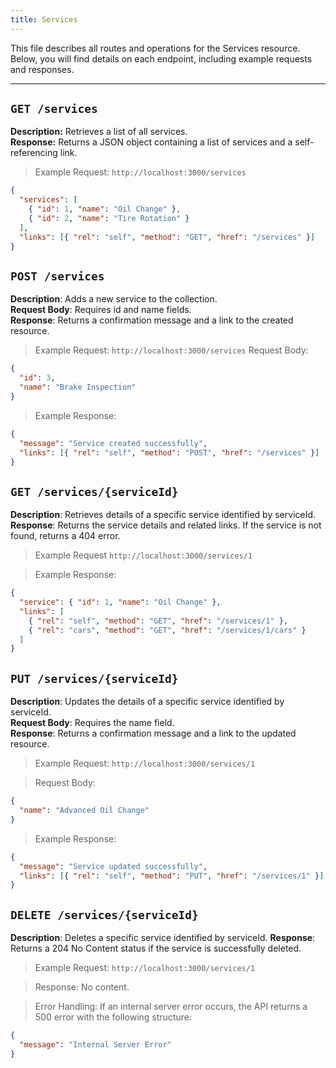 ```yaml
---
title: Services
---
```


This file describes all routes and operations for the Services resource. Below, you will find details on each endpoint, including example requests and responses.

---

## `GET /services`

**Description:** Retrieves a list of all services. \
**Response:** Returns a JSON object containing a list of services and a self-referencing link.

> Example Request:
> `http://localhost:3000/services`

```json
{
  "services": [
    { "id": 1, "name": "Oil Change" },
    { "id": 2, "name": "Tire Rotation" }
  ],
  "links": [{ "rel": "self", "method": "GET", "href": "/services" }]
}
```

## `POST /services`

**Description**: Adds a new service to the collection.\
**Request Body**: Requires id and name fields.\
**Response**: Returns a confirmation message and a link to the created resource.

> Example Request:
> `http://localhost:3000/services`
> Request Body:

```json
{
  "id": 3,
  "name": "Brake Inspection"
}
```

> Example Response:

```json
{
  "message": "Service created successfully",
  "links": [{ "rel": "self", "method": "POST", "href": "/services" }]
}
```

## `GET /services/{serviceId}`

**Description**: Retrieves details of a specific service identified by serviceId.\
**Response**: Returns the service details and related links. If the service is not found, returns a 404 error.

> Example Request
> `http://localhost:3000/services/1`

> Example Response:

```json
{
  "service": { "id": 1, "name": "Oil Change" },
  "links": [
    { "rel": "self", "method": "GET", "href": "/services/1" },
    { "rel": "cars", "method": "GET", "href": "/services/1/cars" }
  ]
}
```

## `PUT /services/{serviceId}`

**Description**: Updates the details of a specific service identified by serviceId.\
**Request Body**: Requires the name field.\
**Response**: Returns a confirmation message and a link to the updated resource.

> Example Request:
> `http://localhost:3000/services/1`

> Request Body:

```json
{
  "name": "Advanced Oil Change"
}
```

> Example Response:

```json
{
  "message": "Service updated successfully",
  "links": [{ "rel": "self", "method": "PUT", "href": "/services/1" }]
}
```

## `DELETE /services/{serviceId}`

**Description**: Deletes a specific service identified by serviceId.
**Response**: Returns a 204 No Content status if the service is successfully deleted.

> Example Request:
> `http://localhost:3000/services/1`

> Response: No content.

> Error Handling:
> If an internal server error occurs, the API returns a 500 error with the following structure:

```json
{
  "message": "Internal Server Error"
}
```
